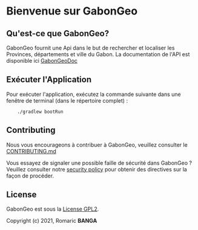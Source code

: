
# Bienvenue sur GabonGeo

## Qu'est-ce que GabonGeo?

GabonGeo fournit une Api dans le but de rechercher et localiser les Provinces, départements et ville du Gabon.
La documentation de l'API est disponible ici  [GabonGeoDoc](https://gabongeo.herokuapp.com/swagger-ui.html)


## Exécuter l'Application

Pour exécuter l'application, exécutez la commande suivante dans une fenêtre de terminal (dans le répertoire complet) :

        ./gradlew bootRun

## Contributing

Nous vous encourageons à contribuer à GabonGeo, veuillez consulter le [CONTRIBUTING.md](https://github.com/bangaromaric/api-geo/blob/main/CONTRIBUTING.md)

Vous essayez de signaler une possible faille de sécurité dans GabonGeo ? Veuillez consulter notre [security policy](https://github.com/bangaromaric/api-geo/blob/SECURITY.md) pour obtenir des directives sur la façon de procéder.
## License

GabonGeo est sous la [License GPL2](https://opensource.org/licenses/GPL-2.0).

Copyright (c) 2021, Romaric **BANGA**